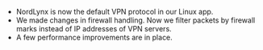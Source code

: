 * NordLynx is now the default VPN protocol in our Linux app.
* We made changes in firewall handling. Now we filter packets by firewall marks instead of IP addresses of VPN servers.
* A few performance improvements are in place.

